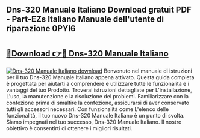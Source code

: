 ## Dns-320 Manuale Italiano Download gratuit PDF - Part-EZs Italiano Manuale dell'utente di riparazione 0PYI6

# <h2><a href="http://dfduvt.blite.top/?on=Dns-320+Manuale+Italiano">🔗Download 👉🔴 Dns-320 Manuale Italiano</a></h2>

[![Dns-320 Manuale Italiano download](https://i.imgur.com/lujVjoI.png)](http://dfduvt.blite.top/?on=Dns-320+Manuale+Italiano)
Benvenuto nel manuale di istruzioni per il tuo Dns-320 Manuale Italiano appena attivato. Questa guida completa è progettata per aiutarti a comprendere e utilizzare tutte le funzionalità e i vantaggi del tuo Prodotto. Troverai istruzioni dettagliate per L'installazione, L'uso, la manutenzione e la risoluzione dei problemi. Familiarizzare con la confezione prima di smaltire la confezione, assicurarsi di aver conservato tutti gli accessori necessari. Con funzionalità come L'elenco delle funzionalità, il tuo nuovo Dns-320 Manuale Italiano è un punto di svolta. Siamo impegnati nel tuo successo, Dns-320 Manuale Italiano. Il nostro obiettivo è consentirti di ottenere i migliori risultati.

